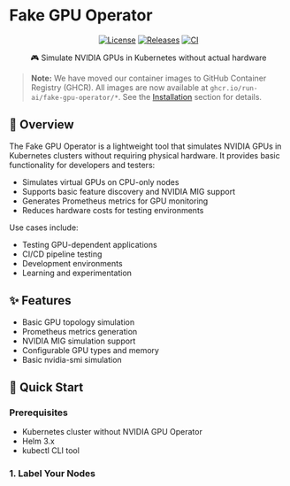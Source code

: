 # Fake GPU Operator

<div align="center">

[![License](https://img.shields.io/badge/License-Apache%202.0-blue.svg)](LICENSE)
[![Releases](https://img.shields.io/github/v/release/run-ai/fake-gpu-operator)](https://github.com/run-ai/fake-gpu-operator/releases)
[![CI](https://github.com/run-ai/fake-gpu-operator/actions/workflows/ci.yml/badge.svg)](https://github.com/run-ai/fake-gpu-operator/actions/workflows/ci.yml)

🎮 Simulate NVIDIA GPUs in Kubernetes without actual hardware
</div>

> **Note:** We have moved our container images to GitHub Container Registry (GHCR). All images are now available at `ghcr.io/run-ai/fake-gpu-operator/*`. See the [Installation](#installation) section for details.

## 🚀 Overview

The Fake GPU Operator is a lightweight tool that simulates NVIDIA GPUs in Kubernetes clusters without requiring physical hardware. It provides basic functionality for developers and testers:

- Simulates virtual GPUs on CPU-only nodes
- Supports basic feature discovery and NVIDIA MIG support
- Generates Prometheus metrics for GPU monitoring
- Reduces hardware costs for testing environments

Use cases include:
- Testing GPU-dependent applications
- CI/CD pipeline testing
- Development environments
- Learning and experimentation

## ✨ Features

- Basic GPU topology simulation
- Prometheus metrics generation
- NVIDIA MIG simulation support
- Configurable GPU types and memory
- Basic nvidia-smi simulation

## 🏃 Quick Start

### Prerequisites

- Kubernetes cluster without NVIDIA GPU Operator
- Helm 3.x
- kubectl CLI tool

### 1. Label Your Nodes
